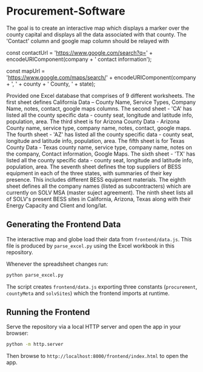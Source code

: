 # Procurement-Software

The goal is to create an interactive map which displays a marker over the county capital and displays all the data associated with that county. The 'Contact' column and google map column should be relayed with 

const contactUrl = 
  'https://www.google.com/search?q=' +
  encodeURIComponent(company + ' contact information');

const mapUrl =    
  'https://www.google.com/maps/search/' +
  encodeURIComponent(company + ', ' + county + ' County, ' + state);

Provided one Excel database that comprises of 9 different worksheets.  The first sheet defines California Data – County Name, Service Types, Company Name, notes, contact, google maps columns. The second sheet - 'CA' has listed all the county specific data - county seat, longitude and latitude info, population, area.  The third sheet is for Arizona County Data - Arizona County name, service type, company name, notes, contact, google maps. The fourth sheet - 'AZ' has listed all the county specific data - county seat, longitude and latitude info, population, area. The fifth sheet is for Texas County Data - Texas county name, service type, company name, notes on the company,  Contact information, Google Maps. The sixth sheet - 'TX' has listed all the county specific data - county seat, longitude and latitude info, population, area.  The seventh sheet defines the top suppliers of BESS equipment in each of the three states, with summaries of their key presence. This includes different BESS equipment materials.  The eighth sheet defines all the company names (listed as subcontracters) which are currently on SOLV MSA (master suject agreement). The ninth sheet lists all of SOLV's present BESS sites in California, Arizona, Texas along with their Energy Capacity and Client and long/lat.

## Generating the Frontend Data

The interactive map and globe load their data from `frontend/data.js`. This file
is produced by `parse_excel.py` using the Excel workbook in this repository.

Whenever the spreadsheet changes run:

```bash
python parse_excel.py
```

The script creates `frontend/data.js` exporting three constants (`procurement`,
`countyMeta` and `solvSites`) which the frontend imports at runtime.

## Running the Frontend

Serve the repository via a local HTTP server and open the app in your browser:

```bash
python -m http.server
```

Then browse to `http://localhost:8000/frontend/index.html` to open the app.
